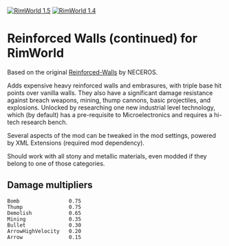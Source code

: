 [![RimWorld 1.5](https://img.shields.io/badge/RimWorld-1.5-brightgreen.svg?style=plastic&logo=steam)](https://rimworldgame.com/)
[![RimWorld 1.4](https://img.shields.io/badge/RimWorld-1.4-brightgreen.svg?style=plastic&logo=steam)](https://rimworldgame.com/)

# Reinforced Walls (continued) for RimWorld

Based on the original [Reinforced-Walls](https://github.com/Neceros/Reinforced-Walls) by NECEROS.

Adds expensive heavy reinforced walls and embrasures, with triple base hit points over vanilla walls. They also have a significant damage resistance against breach weapons, mining, thump cannons, basic projectiles, and explosions. Unlocked by researching one new industrial level technology, which (by default) has a pre-requisite to Microelectronics and requires a hi-tech research bench.

Several aspects of the mod can be tweaked in the mod settings, powered by XML Extensions (required mod dependency).

Should work with all stony and metallic materials, even modded if they belong to one of those categories.

## Damage multipliers

```text
Bomb                0.75
Thump               0.75
Demolish            0.65
Mining              0.35
Bullet              0.30
ArrowHighVelocity   0.20
Arrow               0.15
```

